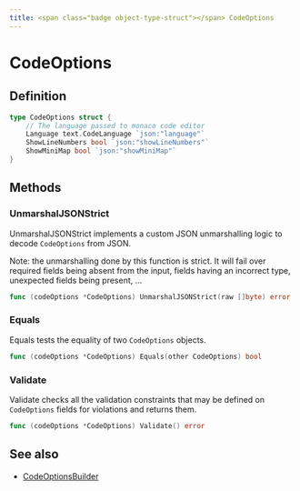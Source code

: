 ```yaml
---
title: <span class="badge object-type-struct"></span> CodeOptions
---
```

# <span class="badge object-type-struct"></span> CodeOptions

## Definition

```go
type CodeOptions struct {
    // The language passed to monaco code editor
    Language text.CodeLanguage `json:"language"`
    ShowLineNumbers bool `json:"showLineNumbers"`
    ShowMiniMap bool `json:"showMiniMap"`
}
```
## Methods

### <span class="badge object-method"></span> UnmarshalJSONStrict

UnmarshalJSONStrict implements a custom JSON unmarshalling logic to decode `CodeOptions` from JSON.

Note: the unmarshalling done by this function is strict. It will fail over required fields being absent from the input, fields having an incorrect type, unexpected fields being present, …

```go
func (codeOptions *CodeOptions) UnmarshalJSONStrict(raw []byte) error
```

### <span class="badge object-method"></span> Equals

Equals tests the equality of two `CodeOptions` objects.

```go
func (codeOptions *CodeOptions) Equals(other CodeOptions) bool
```

### <span class="badge object-method"></span> Validate

Validate checks all the validation constraints that may be defined on `CodeOptions` fields for violations and returns them.

```go
func (codeOptions *CodeOptions) Validate() error
```

## See also

 * <span class="badge builder"></span> [CodeOptionsBuilder](./builder-CodeOptionsBuilder.md)
